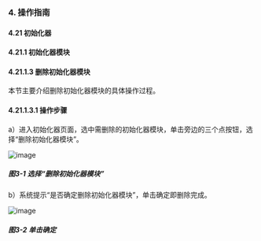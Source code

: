 ### 4. 操作指南

#### 4.21 初始化器

#### 4.21.1 初始化器模块

#### 4.21.1.3 删除初始化器模块

本节主要介绍删除初始化器模块的具体操作过程。

#### 4.21.1.3.1 操作步骤

a）进入初始化器页面，选中需删除的初始化器模块，单击旁边的三个点按钮，选择“删除初始化器模块”。

![image](https://user-images.githubusercontent.com/79617492/199929649-3b9f7fbc-5403-45f2-b193-a195162344ce.png)

##### 图3-1 选择“删除初始化器模块”

b）系统提示“是否确定删除初始化器模块”，单击确定即删除完成。

![image](https://user-images.githubusercontent.com/79617492/199929672-7f9b6c65-bde1-4822-9010-dfc6c25ee2a5.png)

##### 图3-2 单击确定
